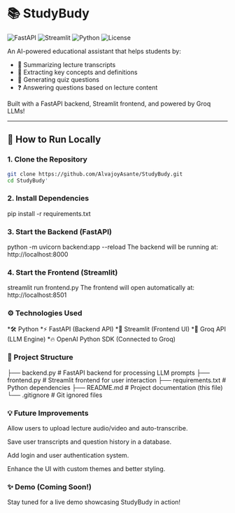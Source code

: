# 📚 StudyBudy

![FastAPI](https://img.shields.io/badge/FastAPI-005571?style=for-the-badge&logo=fastapi)
![Streamlit](https://img.shields.io/badge/Streamlit-FF4B4B?style=for-the-badge&logo=streamlit&logoColor=white)
![Python](https://img.shields.io/badge/Python-3776AB?style=for-the-badge&logo=python&logoColor=white)
![License](https://img.shields.io/badge/License-MIT-green.svg?style=for-the-badge)

An AI-powered educational assistant that helps students by:

- 📖 Summarizing lecture transcripts
- 🎯 Extracting key concepts and definitions
- 📝 Generating quiz questions
- ❓ Answering questions based on lecture content

Built with a FastAPI backend, Streamlit frontend, and powered by Groq LLMs!

---

## 🚀 How to Run Locally

### 1. Clone the Repository

```bash
git clone https://github.com/AlvajoyAsante/StudyBudy.git
cd StudyBudy'
```
### 2. Install Dependencies

pip install -r requirements.txt

### 3. Start the Backend (FastAPI)

python -m uvicorn backend:app --reload
The backend will be running at: http://localhost:8000

### 4. Start the Frontend (Streamlit)

streamlit run frontend.py
The frontend will open automatically at: http://localhost:8501

### ⚙️ Technologies Used

*🛠 Python
*⚡ FastAPI (Backend API)
*🎨 Streamlit (Frontend UI)
*🧠 Groq API (LLM Engine)
*🔥 OpenAI Python SDK (Connected to Groq)

### 📂 Project Structure

├── backend.py         # FastAPI backend for processing LLM prompts
├── frontend.py        # Streamlit frontend for user interaction
├── requirements.txt   # Python dependencies
├── README.md          # Project documentation (this file)
└── .gitignore         # Git ignored files

### 💡 Future Improvements
Allow users to upload lecture audio/video and auto-transcribe.

Save user transcripts and question history in a database.

Add login and user authentication system.

Enhance the UI with custom themes and better styling.

### ✨ Demo (Coming Soon!)
Stay tuned for a live demo showcasing StudyBudy in action!